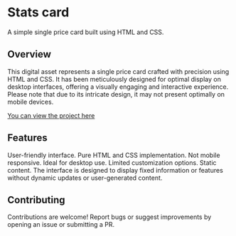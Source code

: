 # Stats card

A simple single price card built using HTML and CSS.

## Overview

This digital asset represents a single price card crafted with precision using HTML and CSS. It has been meticulously designed for optimal display on desktop interfaces, offering a visually engaging and interactive experience. Please note that due to its intricate design, it may not present optimally on mobile devices.

[You can view the project here](https://single-price-umber.vercel.app/)

## Features

User-friendly interface.
Pure HTML and CSS implementation.
Not mobile responsive. Ideal for desktop use.
Limited customization options.
Static content. The interface is designed to display fixed information or features without dynamic updates or user-generated content.

## Contributing

Contributions are welcome! Report bugs or suggest improvements by opening an issue or submitting a PR.
